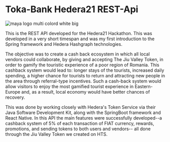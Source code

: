 # Toka-Bank Hedera21 REST-Api


![maya logo multi colord white big](https://user-images.githubusercontent.com/41586691/110722312-04e97c00-81e0-11eb-8963-b2fed030e6a1.png)

This is the REST API developed for the Hedera21 Hackathon. This was developed in a very short timespan and was my first introduction to the Spring framework and Hedera Hashgraph technologies.
 
The objective was to create a cash back ecosystem in which all local vendors could collaborate, by giving and accepting The Jiu Valley Token, in order to gamify the touristic experience of a poor region of Romania. This cashback system would lead to: longer stays of the tourists, increased daily spending, a higher chance for tourists to return and attracting new people in the area through referral-type incentives. Such a cash-back system would allow visitors to enjoy the most gamified tourist experience in Eastern-Europe and, as a result, local economy would have better chances of recovery.

This was done by working closely with Hedera's Token Service via their Java Software Development Kit, along with the SpringBoot framework and React Native. In this API the main features were successfully developed--a cashback system of 5% of each transaction of FIAT currency, rewards, promotions, and sending tokens to both users and vendors-- all done through the Jiu Valley Token we created on HTS.


